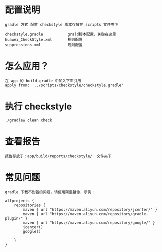 
 # 配置说明

    gradle 方式 配置 checkstyle 脚本存放在 scripts 文件夹下

    checkstyle.gradle           grald脚本配置，关键在这里
    huawei_CheckStyle.xml       规则配置
    suppressions.xml            规则配置

 # 怎么应用？

    在 app 的 build.gradle 中加入下面引用
    apply from: '../scripts/checkstyle/checkstyle.gradle'

 # 执行 checkstyle

    ./gradlew clean check

 # 查看报告

    报告存放于：app/build/reports/checkstyle/  文件夹下

 # 常见问题

    gradle 下载不到包的问题，请使用阿里镜像，示例：

    allprojects {
        repositories {
            maven { url "https://maven.aliyun.com/repository/jcenter/" }
            maven { url "https://maven.aliyun.com/repository/gradle-plugin/" }
            maven { url "https://maven.aliyun.com/repository/google/" }
            jcenter()
            google()

        }
    }